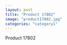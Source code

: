 ```yaml
---
layout: post
title: "Product 17802"
image: "product17802.jpg"
categories: "category1"
---
```

Product 17802

